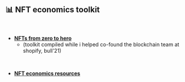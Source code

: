 ## 📊 NFT economics toolkit

<br>

* **[NFTs from zero to hero](zero_to_hero.md)**
  * (toolkit compiled while i helped co-found the blockchain team at shopify, bull'21)
 
<br>
    
* **[NFT economics resources](nft_economomics.md)**


